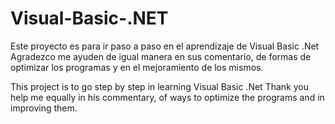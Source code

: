 # Visual-Basic-.NET

Este proyecto es para ir paso a paso en el aprendizaje de Visual Basic .Net
Agradezco me ayuden de igual manera en sus comentario, de formas de optimizar los programas y 
en el mejoramiento de los mismos. 

This project is to go step by step in learning Visual Basic .Net
Thank you help me equally in his commentary, of ways to optimize the programs and in improving them.
